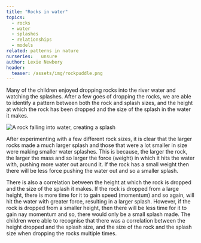 ```yaml
---
title: "Rocks in water"
topics:
  - rocks
  - water
  - splashes
  - relationships
  - models
related: patterns in nature     
nurseries:   unsure 
author: Lexie Newbery
header:
  teaser: /assets/img/rockpuddle.png
---
```

Many of the children enjoyed dropping rocks into the river water and watching the splashes. After a few goes of dropping the rocks, we are able to identify a pattern between both the rock and splash sizes, and the height at which the rock has been dropped and the size of the splash in the water it makes. 

![A rock falling into water, creating a splash]({{site.baseurl}}/assets/img/rockpuddle.png "Splash!")

After experimenting with a few different rock sizes, it is clear that the larger rocks made a much larger splash and those that were a lot smaller in size were making smaller water splashes. This is because, the larger the rock, the larger the mass and so larger the force (weight) in which it hits the water with, pushing more water out around it. If the rock has a small weight then there will be less force pushing the water out and so a smaller splash. 

There is also a correlation between the height at which the rock is dropped and the size of the splash it makes. If the rock is dropped from a large height, there is more time for it to gain speed (momentum) and so again, will hit the water with greater force, resulting in a larger splash. However, if the rock is dropped from a smaller height, then there will be less time for it to gain nay momentum and so, there would only be a small splash made. The children were able to recognise that there was a correlation between the height dropped and the splash size, and the size of the rock and the splash size when dropping the rocks multiple times. 

 